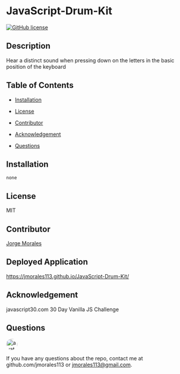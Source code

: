 # JavaScript-Drum-Kit

[![GitHub license](https://img.shields.io/github/license/Naereen/StrapDown.js.svg)](https://github.com/Naereen/StrapDown.js/blob/master/LICENSE)

## Description

Hear a distinct sound when pressing down on the letters in the basic position of the keyboard

## Table of Contents

- [Installation](#Installation)

- [License](#License)

- [Contributor](#Contributor)

- [Acknowledgement](#Acknowledgement)

- [Questions](#Questions)

## Installation

    none


## License

MIT

## Contributor

[Jorge Morales](https://github.com/jmorales113)

## Deployed Application
 https://jmorales113.github.io/JavaScript-Drum-Kit/
 
 ## Acknowledgement
 
 javascript30.com
 30 Day Vanilla JS Challenge

## Questions

<img src="https://avatars2.githubusercontent.com/u/57970306?s=460&v=4"
alt="avatar" style="border-radius: 16px" width="30" />

If you have any questions about the repo, contact me at github.com/jmorales113 or jmorales113@gmail.com.
